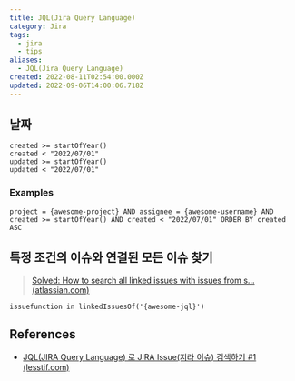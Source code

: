 ```yaml
---
title: JQL(Jira Query Language)
category: Jira
tags:
  - jira
  - tips
aliases:
  - JQL(Jira Query Language)
created: 2022-08-11T02:54:00.000Z
updated: 2022-09-06T14:00:06.718Z
---
```


## 날짜

```
created >= startOfYear()
created < "2022/07/01"
updated >= startOfYear()
updated < "2022/07/01"
```

### Examples

```
project = {awesome-project} AND assignee = {awesome-username} AND created >= startOfYear() AND created < "2022/07/01" ORDER BY created ASC
```

## 특정 조건의 이슈와 연결된 모든 이슈 찾기

> [Solved: How to search all linked issues with issues from s... (atlassian.com)](https://community.atlassian.com/t5/Jira-questions/How-to-search-all-linked-issues-with-issues-from-specific/qaq-p/1027269)

```
issuefunction in linkedIssuesOf('{awesome-jql}')
```

## References

- [JQL(JIRA Query Language) 로 JIRA Issue(지라 이슈) 검색하기 #1 (lesstif.com)](https://www.lesstif.com/jira/jql-jira-query-language-jira-issue-1-18220188.html)
